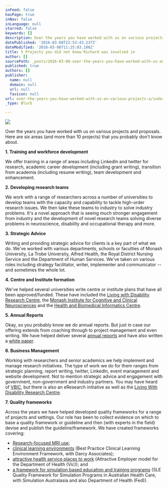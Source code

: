 ```yaml
---
inFeed: false
hasPage: true
inNav: false
inLanguage: null
starred: false
keywords: []
description: Over the years you have worked with us on various projects and proposals. Here are six areas (and more than 10 projects) that you probably don’t know about.
datePublished: '2016-03-08T22:53:43.237Z'
dateModified: '2016-03-08T11:25:03.106Z'
title: 5 Projects you did not know Richard was involved in
author: []
sourcePath: _posts/2016-03-08-over-the-years-you-have-worked-with-us-on-various-projects-a.md
published: true
authors: []
publisher:
  name: null
  domain: null
  url: null
  favicon: null
url: over-the-years-you-have-worked-with-us-on-various-projects-a/index.html
_type: Blurb

---
```

![](https://the-grid-user-content.s3-us-west-2.amazonaws.com/28a13fc4-058f-45d5-8e06-f1b6884dfee7.jpg)

Over the years you have worked with us on various projects and proposals. Here are six areas (and more than 10 projects) that you probably don't know about.

**1\. Training and workforce development**

We offer training in a range of areas including LinkedIn and twitter for research, academic career development (including grant writing), transition from academia (including resume writing), team development and enhancement.

**2\. Developing research teams**

We work with a range of researchers across a number of universities to develop teams with the capacity and capability to tackle high-order research issues. We then take these teams to industry to solve industry problems. It's a novel approach that is seeing much stronger engagement from industry and the development of novel research teams solving diverse problems in neuroscience, disability and occupational therapy and more.

**3\. Strategic Advice**

Writing and providing strategic advice for clients is a key part of what we do. We've worked with various departments, schools or faculties of Monash University, La Trobe University, Alfred Health, the Royal District Nursing Service and the Department of Human Services. We've taken on various roles including strategy facilitator, writer, implementer and communicator -- and sometimes the whole lot.

**4\. Centre and Institute formation**

We've helped several universities write centre or institute plans that have all been approved/funded. These have included the [Living with Disability Research Centre][0], the [Monash Institute for Cognitive and Clinical Neurosciences][1] and the [Health and Biomedical Informatics Centre][2].

**5\. Annual Reports**

Okay, so you probably know we do annual reports. But just in case our offering extends from coaching through to project management and even writing. We have helped deliver several [annual reports][3] and have also written a [white paper][4].

**6\. Business Management**

Working with researchers and senior academics we help implement and manage research initiatives. The type of work we do for them ranges from strategic planning, report writing, twitter, LinkedIn, event management and website development. Not to mention strategic advice and engagement with government, non-government and industry partners. You may have heard of [VBIC][5], but there is also an eResearch initiative as well as the [Living With Disability Research Centre][6].

**7\. Quality frameworks**

Across the years we have helped developed quality frameworks for a range of projects and settings. Our role has been to collect evidence on which to base a quality framework or guideline and then (with experts in the field) devise and publish the guideline/framework. We have created frameworks covering:

* [Research-focused MRI use][7];
* [clinical learning environments][8] (Best Practice Clinical Learning Environment Framework, with Darcy Associates);
* [attractive health service places to work][9] (Attractive Employer model for the Department of Health (Vic)); and
* [a framework for simulation based education and training programs][10] (SLE Quality Framework for Simulation Programs in Australian Health Care, with Simulation Australasia and also Department of Health (Fed)). 

[0]: http://www.latrobe.edu.au/lids
[1]: http://www.ravencg.com.au/index.php/projects/124-miccn-business-plan
[2]: http://medicine.unimelb.edu.au/alumni/chiron/june_2014/health_and_biomedical_informatics_centre_habic_launch
[3]: http://www.ravencg.com.au/index.php/capabilities
[4]: http://www.ravencg.com.au/images/documents/RavenCG-Rocking-Reports-White-Paper.pdf
[5]: https://www.vbic.org.au/
[6]: http://www.ravencg.com.au/index.php/projects/123-living-with-disability-research-centre
[7]: https://vbic.org.au/
[8]: http://www.ravencg.com.au/index.php/projects/19-best-practice-clinical-learning-environments
[9]: http://www.ravencg.com.au/index.php/projects/18-attractive-employer-model-diagnostic-tool?highlight=WyJkZXBhcnRtZW50Iiwib2YiLCJoZWFsdGgiLCJoZWFsdGgncyIsImRlcGFydG1lbnQgb2YiLCJkZXBhcnRtZW50IG9mIGhlYWx0aCIsIm9mIGhlYWx0aCJd
[10]: http://www.ravencg.com.au/index.php/projects/27-quality-frameworks-for-simulation-programs